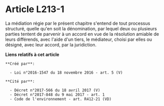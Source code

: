 # Article L213-1

La médiation régie par le présent chapitre s'entend de tout processus structuré, quelle qu'en soit la dénomination, par
lequel deux ou plusieurs parties tentent de parvenir à un accord en vue de la résolution amiable de leurs différends, avec
l'aide d'un tiers, le médiateur, choisi par elles ou désigné, avec leur accord, par la juridiction.

**Liens relatifs à cet article**

	**Créé par**:

	  - Loi n°2016-1547 du 18 novembre 2016 - art. 5 (V)

	**Cité par**:

	  - Décret n°2017-566 du 18 avril 2017 (V)
	  - Décret n°2017-848 du 9 mai 2017 - art. 1
	  - Code de l'environnement - art. R412-21 (VD)
